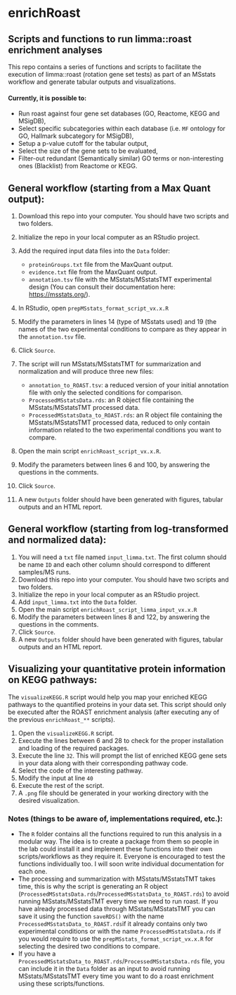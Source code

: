 # enrichRoast
## Scripts and functions to run limma::roast enrichment analyses  

This repo contains a series of functions and scripts to facilitate the execution of limma::roast (rotation gene set tests) as part of an MSstats workflow and generate tabular outputs and visualizations. 

#### Currently, it is possible to: 

* Run roast against four gene set databases (GO, Reactome, KEGG and MSigDB),
* Select specific subcategories within each database (i.e. `MF` ontology for GO, Hallmark subcategory for MSigDB),
* Setup a p-value cutoff for the tabular output,
* Select the size of the gene sets to be evaluated,
* Filter-out redundant (Semantically similar) GO terms or non-interesting ones (Blacklist) from Reactome or KEGG.

## General workflow (starting from a Max Quant output): 

1. Download this repo into your computer. You should have two scripts and two folders.
2. Initialize the repo in your local computer as an RStudio project.
3. Add the required input data files into the `Data` folder:  
    + `proteinGroups.txt` file from the MaxQuant output.  
    + `evidence.txt` file from the MaxQuant output.
    + `annotation.tsv` file with the MSstats/MSstatsTMT experimental design (You can consult their documentation here: https://msstats.org/). 
    
4. In RStudio, open `prepMSstats_format_script_vx.x.R`
5. Modify the parameters in lines 14 (type of MSstats used) and 19 (the names of the two experimental conditions to compare as they appear in the `annotation.tsv` file.  
6. Click `Source`.
7. The script will run MSstats/MSstatsTMT for summarization and normalization and will produce three new files:
    + `annotation_to_ROAST.tsv`: a reduced version of your initial annotation file with only the selected conditions for comparison.  
    + `ProcessedMSstatsData.rds`: an R object file containing the MSstats/MSstatsTMT processed data. 
    + `ProcessedMSstatsData_to_ROAST.rds`: an R object file containing the MSstats/MSstatsTMT processed data, reduced to only contain information related to the two experimental conditions you want to compare.  
8. Open the main script `enrichRoast_script_vx.x.R`.
9. Modify the parameters between lines 6 and 100, by answering the questions in the comments. 
10. Click `Source`.
11. A new `Outputs` folder should have been generated with figures, tabular outputs and an HTML report. 

## General workflow (starting from log-transformed and normalized data):  

1. You will need a `txt` file named `input_limma.txt`. The first column should be name `ID` and each other column should correspond to different samples/MS runs.
2. Download this repo into your computer. You should have two scripts and two folders.
3. Initialize the repo in your local computer as an RStudio project.
4. Add `input_limma.txt` into the `Data` folder.
5. Open the main script `enrichRoast_script_limma_input_vx.x.R`
6. Modify the parameters between lines 8 and 122, by answering the questions in the comments.
7. Click `Source`. 
11. A new `Outputs` folder should have been generated with figures, tabular outputs and an HTML report. 

## Visualizing your quantitative protein information on KEGG pathways:

The `visualizeKEGG.R` script would help you map your enriched KEGG pathways to the quantified proteins in your data set. This script should only be executed after the ROAST enrichment analysis (after executing any of the previous `enrichRoast_**` scripts).

1. Open the `visualizeKEGG.R` script.
2. Execute the lines between 6 and 28 to check for the proper installation and loading of the required packages.
3. Execute the line `32`. This will prompt the list of enriched KEGG gene sets in your data along with their corresponding pathway code.
4. Select the code of the interesting pathway. 
5. Modify the input at line `40`
6. Execute the rest of the script.
7. A `.png` file should be generated in your working directory with the desired visualization.

### Notes (things to be aware of, implementations required, etc.):

* The `R` folder contains all the functions required to run this analysis in a modular way. The idea is to create a package from them so people in the lab could install it and implement these functions into their own scripts/workflows as they require it. Everyone is encouraged to test the functions individually too. I will soon write individual documentation for each one.
* The processing and summarization with MSstats/MSstatsTMT takes time, this is why the script is generating an R object (`ProcessedMSstatsData.rds`/`ProcessedMSstatsData_to_ROAST.rds`) to avoid running MSstats/MSstatsTMT every time we need to run roast. If you have already processed data through MSstats/MSstatsTMT you can save it using the function `saveRDS()` with the name `ProcessedMSstatsData_to_ROAST.rds`if it already contains only two experimental conditions or with the name `ProcessedMSstatsData.rds` if you would require to use the `prepMSstats_format_script_vx.x.R` for selecting the desired two conditions to compare.
* If you have a `ProcessedMSstatsData_to_ROAST.rds`/`ProcessedMSstatsData.rds` file, you can include it in the `Data` folder as an input to avoid running MSstats/MSstatsTMT every time you want to do a roast enrichment using these scripts/functions.

